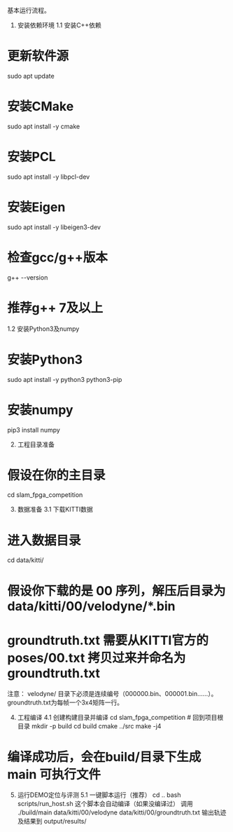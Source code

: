 基本运行流程。
1. 安装依赖环境
1.1 安装C++依赖
# 更新软件源
sudo apt update
# 安装CMake
sudo apt install -y cmake
# 安装PCL
sudo apt install -y libpcl-dev
# 安装Eigen
sudo apt install -y libeigen3-dev
# 检查gcc/g++版本
g++ --version
# 推荐g++ 7及以上

1.2 安装Python3及numpy
# 安装Python3
sudo apt install -y python3 python3-pip
# 安装numpy
pip3 install numpy


2. 工程目录准备
# 假设在你的主目录
cd slam_fpga_competition

3. 数据准备
3.1 下载KITTI数据
# 进入数据目录
cd data/kitti/
# 假设你下载的是 00 序列，解压后目录为 data/kitti/00/velodyne/*.bin
# groundtruth.txt 需要从KITTI官方的 poses/00.txt 拷贝过来并命名为 groundtruth.txt
注意：
velodyne/ 目录下必须是连续编号（000000.bin、000001.bin……）。
groundtruth.txt为每帧一个3x4矩阵一行。

4. 工程编译
4.1 创建构建目录并编译
cd slam_fpga_competition   # 回到项目根目录
mkdir -p build
cd build
cmake ../src
make -j4
# 编译成功后，会在build/目录下生成 main 可执行文件
5. 运行DEMO定位与评测
5.1 一键脚本运行（推荐）
cd ..
bash scripts/run_host.sh
这个脚本会自动编译（如果没编译过）
调用 ./build/main data/kitti/00/velodyne data/kitti/00/groundtruth.txt
输出轨迹及结果到 output/results/